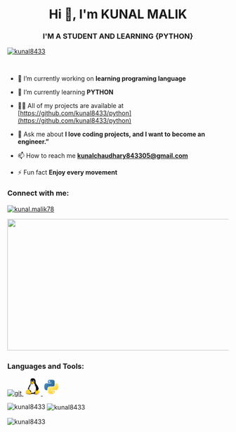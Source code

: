 <h1 align="center">Hi 👋, I'm KUNAL MALIK</h1>
<h3 align="center">I'M A STUDENT AND LEARNING {PYTHON}</h3>

<p align="left"> <a href="https://github.com/ryo-ma/github-profile-trophy"><img src="https://github-profile-trophy.vercel.app/?username=kunal8433" alt="kunal8433" /></a> </p>

<p align="left"> <a href="https://twitter.com/" target="blank"><img src="https://img.shields.io/twitter/follow/?logo=twitter&style=for-the-badge" alt="" /></a> </p>

- 🔭 I’m currently working on **learning programing language**

- 🌱 I’m currently learning **PYTHON**

- 👨‍💻 All of my projects are available at [https://github.com/kunal8433/python](https://github.com/kunal8433/python)

- 💬 Ask me about **I love coding projects, and I want to become an engineer.”**

- 📫 How to reach me **kunalchaudhary843305@gmail.com**

- ⚡ Fun fact **Enjoy every movement**

<h3 align="left">Connect with me:</h3>
<p align="left">
<a href="https://instagram.com/kunal.malik78" target="blank"><img align="center" src="https://raw.githubusercontent.com/rahuldkjain/github-profile-readme-generator/master/src/images/icons/Social/instagram.svg" alt="kunal.malik78" height="30" width="40" /></a>

<div align="center">
  <img src="https://media.giphy.com/media/dWesBcTLavkZuG35MI/giphy.gif" width="600" height="300"/>
</div>

<h3 align="left">Languages and Tools:</h3>
<p align="left"> <a href="https://git-scm.com/" target="_blank" rel="noreferrer"> <img src="https://www.vectorlogo.zone/logos/git-scm/git-scm-icon.svg" alt="git" width="40" height="40"/> </a> <a href="https://www.linux.org/" target="_blank" rel="noreferrer"> <img src="https://raw.githubusercontent.com/devicons/devicon/master/icons/linux/linux-original.svg" alt="linux" width="40" height="40"/> </a> <a href="https://www.python.org" target="_blank" rel="noreferrer"> <img src="https://raw.githubusercontent.com/devicons/devicon/master/icons/python/python-original.svg" alt="python" width="40" height="40"/> </a> </p>

<p><img align="left" src="https://github-readme-stats.vercel.app/api/top-langs?username=kunal8433&show_icons=true&locale=en&layout=compact" alt="kunal8433" /></p>

<p>&nbsp;<img align="center" src="https://github-readme-stats.vercel.app/api?username=kunal8433&show_icons=true&locale=en" alt="kunal8433" /></p>

<p><img align="center" src="https://github-readme-streak-stats.herokuapp.com/?user=kunal8433&" alt="kunal8433" /></p>
